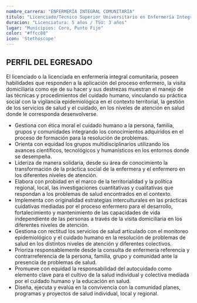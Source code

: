 ```yaml
---
nombre_carrera: "ENFERMERÍA INTEGRAL COMUNITARIA"
titulo: "Licenciado/Técnico Superior Universitario en Enfermería Integral"
duracion: "Licenciatura: 5 años / TSU: 3 años"
lugar: "Municipios: Coro, Punto Fijo"
color: "#ffcc80"
icon: 'Stethoscope'
---
```


## PERFIL DEL EGRESADO

El licenciado o la licenciada en enfermería integral comunitaria, poseen habilidades que responden a la aplicación del proceso enfermero, la visita domiciliaria como eje de su hacer y sus destrezas muestran el manejo de las técnicas y procedimientos del cuidado humano, vinculando su práctica social con la vigilancia epidemiológica en el contexto territorial, la gestión de los servicios de salud y el cuidado, en los niveles de atención en salud donde le corresponda desenvolverse.

- Gestiona con ética moral el cuidado humano a la persona, familia, grupos y comunidades integrando los conocimientos adquiridos en el proceso de formación para la resolución de problemas.
- Orienta con equidad los grupos multidisciplinarios utilizando los avances científicos, tecnológicos y humanísticos en los entornos donde se desempeña.
- Lideriza de manera solidaria, desde su área de conocimiento la transformación de la práctica social de la enfermera y el enfermero en los diferentes niveles de atención.
- Elabora con probidad en el marco de la territorialidad y la política regional, local, las investigaciones cuantitativas y cualitativas que respondan a los problemas de salud encontrados en el contexto.
- Implementa con originalidad estrategias interculturales en las prácticas cuidativas mediadas por el proceso enfermero para el desarrollo, fortalecimiento y mantenimiento de las capacidades de vida independiente de las personas a través de la visita domiciliaria en los diferentes niveles de atención.
- Gestiona con rectitud los servicios de salud articulado con el monitoreo epidemiológico y el cuidado humano en la resolución de problemas de salud en los distintos niveles de atención y diferentes colectivos.
- Prioriza responsablemente desde la consulta de enfermería referencia y contrarreferencia de la persona, familia, grupo y comunidad ante la presencia de problemas de salud.
- Promueve con equidad la responsabilidad del autocuidado como elemento clave para el cultivo de la salud individual y colectiva mediada por el cuidado humano y la educación en salud.
- Diseña, ejecuta y evalúa en la convivencia con la comunidad planes, programas y proyectos de salud individual, local y regional.